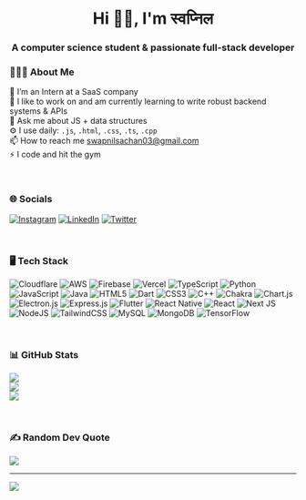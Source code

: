 <h1 align="center">Hi 👋🏼, I'm स्वप्निल</h1>
<h3 align="center">A computer science student & passionate full-stack developer</h3>

### 🧑🏽‍🦱 About Me
🔭 I’m an Intern at a SaaS company<br>
🌱 I like to work on and am currently learning to write robust backend systems & APIs<br>
💬 Ask me about JS + data structures<br>
⚙️ I use daily: `.js`, `.html`, `.css`, `.ts`, `.cpp`<br>
📫 How to reach me swapnilsachan03@gmail.com<br>
⚡️ I code and hit the gym<br>

<br>

### 🌐 Socials
[![Instagram](https://img.shields.io/badge/Instagram-%23E4405F.svg?logo=Instagram&logoColor=white)](https://instagram.com/swapnilsachan03) [![LinkedIn](https://img.shields.io/badge/LinkedIn-%230077B5.svg?logo=linkedin&logoColor=white)](https://linkedin.com/in/swapnilsachan03) [![Twitter](https://img.shields.io/badge/Twitter-%231DA1F2.svg?logo=Twitter&logoColor=white)](https://twitter.com/swapnilsachan03) 

<br>

### 🖥️ Tech Stack
![Cloudflare](https://img.shields.io/badge/Cloudflare-F38020?style=for-the-badge&logo=Cloudflare&logoColor=white) ![AWS](https://img.shields.io/badge/AWS-%23FF9900.svg?style=for-the-badge&logo=amazon-aws&logoColor=white) ![Firebase](https://img.shields.io/badge/firebase-%23039BE5.svg?style=for-the-badge&logo=firebase) ![Vercel](https://img.shields.io/badge/vercel-%23000000.svg?style=for-the-badge&logo=vercel&logoColor=white) ![TypeScript](https://img.shields.io/badge/typescript-%23007ACC.svg?style=for-the-badge&logo=typescript&logoColor=white) ![Python](https://img.shields.io/badge/python-3670A0?style=for-the-badge&logo=python&logoColor=ffdd54) ![JavaScript](https://img.shields.io/badge/javascript-%23323330.svg?style=for-the-badge&logo=javascript&logoColor=%23F7DF1E) ![Java](https://img.shields.io/badge/java-%23ED8B00.svg?style=for-the-badge&logo=java&logoColor=white) ![HTML5](https://img.shields.io/badge/html5-%23E34F26.svg?style=for-the-badge&logo=html5&logoColor=white) ![Dart](https://img.shields.io/badge/dart-%230175C2.svg?style=for-the-badge&logo=dart&logoColor=white) ![CSS3](https://img.shields.io/badge/css3-%231572B6.svg?style=for-the-badge&logo=css3&logoColor=white) ![C++](https://img.shields.io/badge/c++-%2300599C.svg?style=for-the-badge&logo=c%2B%2B&logoColor=white) ![Chakra](https://img.shields.io/badge/chakra-%234ED1C5.svg?style=for-the-badge&logo=chakraui&logoColor=white) ![Chart.js](https://img.shields.io/badge/chart.js-F5788D.svg?style=for-the-badge&logo=chart.js&logoColor=white) ![Electron.js](https://img.shields.io/badge/Electron-191970?style=for-the-badge&logo=Electron&logoColor=white) ![Express.js](https://img.shields.io/badge/express.js-%23404d59.svg?style=for-the-badge&logo=express&logoColor=%2361DAFB) ![Flutter](https://img.shields.io/badge/Flutter-%2302569B.svg?style=for-the-badge&logo=Flutter&logoColor=white) ![React Native](https://img.shields.io/badge/react_native-%2320232a.svg?style=for-the-badge&logo=react&logoColor=%2361DAFB) ![React](https://img.shields.io/badge/react-%2320232a.svg?style=for-the-badge&logo=react&logoColor=%2361DAFB) ![Next JS](https://img.shields.io/badge/Next-black?style=for-the-badge&logo=next.js&logoColor=white) ![NodeJS](https://img.shields.io/badge/node.js-6DA55F?style=for-the-badge&logo=node.js&logoColor=white) ![TailwindCSS](https://img.shields.io/badge/tailwindcss-%2338B2AC.svg?style=for-the-badge&logo=tailwind-css&logoColor=white) ![MySQL](https://img.shields.io/badge/mysql-%2300f.svg?style=for-the-badge&logo=mysql&logoColor=white) ![MongoDB](https://img.shields.io/badge/MongoDB-%234ea94b.svg?style=for-the-badge&logo=mongodb&logoColor=white) ![TensorFlow](https://img.shields.io/badge/TensorFlow-%23FF6F00.svg?style=for-the-badge&logo=TensorFlow&logoColor=white)

<br>

### 📊 GitHub Stats
![](https://github-readme-stats.vercel.app/api?username=swapnilsachan03&theme=dark&hide_border=false&include_all_commits=true&count_private=true)<br/>
![](https://github-readme-streak-stats.herokuapp.com/?user=swapnilsachan03&theme=dark&hide_border=false)<br/>
![](https://github-readme-stats.vercel.app/api/top-langs/?username=swapnilsachan03&theme=dark&hide_border=false&include_all_commits=true&count_private=true&layout=compact)

<br>

### ✍️ Random Dev Quote
![](https://quotes-github-readme.vercel.app/api?type=horizontal&theme=radical)

---
[![](https://visitcount.itsvg.in/api?id=swapnil-sachan&icon=0&color=0)](https://visitcount.itsvg.in)
